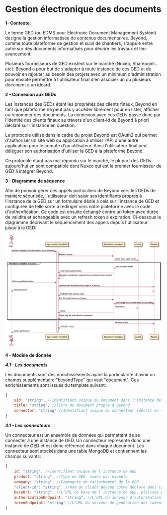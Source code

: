 # Gestion électronique des documents

**1- Contexte:**

Le terme GED (ou EDMS pour Electronic Document Management System) désigne la gestion informatisée de contenus documentaires. Beyond, comme toute plateforme de gestion et suivi de chantiers, s'appuie entre autre sur des documents informatisés pour décrire les travaux et leur avancement.

Plusieurs fournisseurs de GED existent sur le marché (Nuxéo, Sharepoint... etc). Beyond a pour but de s'adapter à toute instance de ces GED et de pouvoir en rajouter au besoin des projets avec un minimum d'administration pour ensuite permettre à l'utilisateur final d'en associer un ou plusieurs document à un idcard.

**2 - Connexion aux GEDs**

Les instances des GEDs étant les propriétés des clients finaux, Beyond en tant que plateforme ne peut pas y accèder librement pour en lister, afficher ou renommer des documents. La connexion avec ces GEDs passe donc par l'identité des clients finaux au travers d'un client-id de Beyond à priori déclaré sur l'instance en question.

Le protocole utilisé dans le cadre du projet Beyond est OAuth2 qui permet d'authoriser un site web ou application à utiliser l'API d'une autre application pour le compte d'un utilisateur. Ainsi l'utilisateur final peut déléguer son authorisation d'utiliser la GED à la plateforme Beyond.

Ce protocole étant pas mal répondu sur le marché, le plupart des GEDs aujourd'hui en sont compatible dont Nuxeo qui est le premier fournisseur de GED à intégrer Beyond.

**3 - Diagramme de séquence**

Afin de pouvoir gérer ces appels particuliers de Beyond vers les GEDs de manière sécurisée, l'utilisateur doit saisir ses identifiants propres à l'instance de la GED sur un formulaire dédié à celà sur l'instance de GED et configurée de telle sorte à rediriger vers notre plateforme avec le code d'authenfication. Ce code est ensuite échangé contre un token avec durée de validité et échangeable avec un refresh token à expiration. Ci-dessous le diagramme décrivant le séquencement des appels depuis l'utilisateur jusqu'à la GED:

![Diagramme de séqunce](./diagrams/GED_seqDiag.png)

**4 - Modèle de donnée**

***4.1 - Les documents***

Les documents sont des enrichissements ayant la particularité d'avoir un champs supplémentaire "beyondType" qui vaut "document". Ces enrichissements sont issues du template suivant:

```js
{
    uid: "string", //Identifiant unique du document dans l'instance de GED
    title: "string", //Titre du document propre à Beyond
    connector: "string" //Identifiant unique du connecteur (décrit en 4-2)
}
```

***4.1 - Les connecteurs***

Un connecteur est un ensemble de données qui permettent de se connecter à une instance de GED. Un connecteur represente donc une instance de GED et est donc référencé dans chaque document. Les connecteur sont stockés dans une table MongoDB et contiennent les champs suivants:

```js
{
    id: "string", //Identifiant unique de l'instance de GED
    product: "string", //Type de GED, nuxeo par exemple
    company: "string", //Compagnie de rattachement de la GED
    "client-id": "string", //Nom du client Beyond comme déclaré dans la GED
    baseUrl: "string", //L’URL de base de l’instance de GED, utilisée pour l’affichage des documents
    authorizationEndpoint: "string", //L’URL du serveur d’autorisation oauth2 de la GED
    tokenEndpoint: "string" //L’URL du serveur de génération des tokens de la GED
}
```
